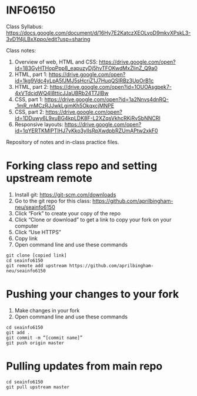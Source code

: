 # INFO6150
Class Syllabus: https://docs.google.com/document/d/16Hy7E2KatczXEOLyoD9mkvXPskL3-3vD1f4jLBxXppo/edit?usp=sharing

Class notes:

1. Overview of web, HTML and CSS: https://drive.google.com/open?id=183GyHTHopPpp8_eapuzyDj5hvTFOKwdMxZlinZ_Q9a0
2. HTML, part 1: https://drive.google.com/open?id=1kg9Vdc4yLpA5fJMJ5sHcriZ1J7HuqQSIRBz3UpOrB1c
3. HTML, part 2: https://drive.google.com/open?id=1OUOAsgpek7-4xVTdcidWQ4I8tticJJaUBRb24T7JIBw
4. CSS, part 1: https://drive.google.com/open?id=1a2Nnvs4dnRQ-_1mR_mMCzRJJwkLgimKh5OkqxcjMNPE
5. CSS, part 2: https://drive.google.com/open?id=1DDuwy6L9xuBG4kpLDK8F-L2XZqsVkhcRKjRvSbNNCRI
7. Responsive layouts: https://drive.google.com/open?id=1qYERTKMIPTlHJ7yKko3ylIsRpXwdpbRZUmAPtw2xkF0


Repository of notes and in-class practice files.

# Forking class repo and setting upstream remote
1. Install git: https://git-scm.com/downloads
2. Go to the git repo for this class: https://github.com/aprilbingham-neu/seainfo6150
3. Click “Fork” to create your copy of the repo
4. Click “Clone or download” to get a link to copy your fork on your computer
5. Click “Use HTTPS”
6. Copy link
7. Open command line and use these commands
```
git clone [copied link]
cd seainfo6150
git remote add upstream https://github.com/aprilbingham-neu/seainfo6150
```

# Pushing your changes to your fork
1. Make changes in your fork
2. Open command line and use these commands
```
cd seainfo6150
git add .
git commit -m “[commit name]”
git push origin master
```

# Pulling updates from main repo
```
cd seainfo6150
git pull upstream master
```
